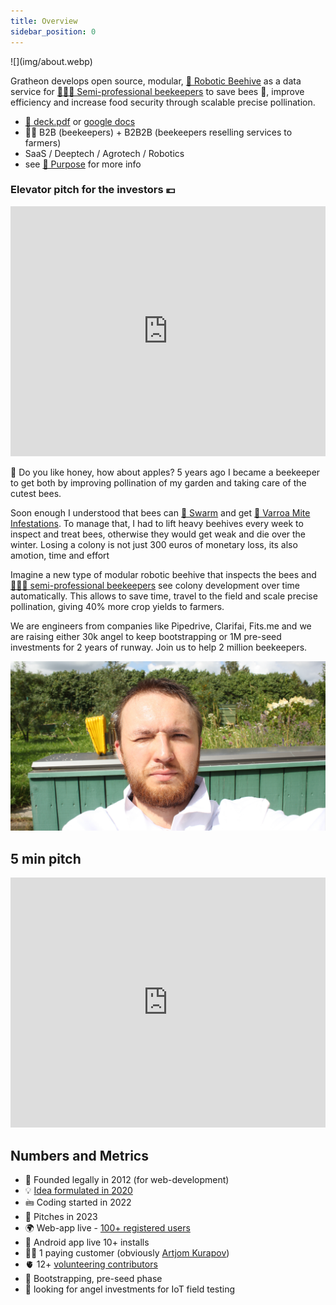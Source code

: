```yaml
---
title: Overview
sidebar_position: 0
---
```

<div style={{ height:150, overflow:"hidden", verticalAlign:"middle", marginBottom:10, borderRadius:5 }}><div style={{ marginTop: "-10%" }}>
![](img/about.webp)
</div></div>

Gratheon develops open source, modular, [🧿 Robotic Beehive](products/🧿%20Robotic%20Beehive/🧿%20Robotic%20Beehive.md) as a data service for [👨🏻‍🚀 Semi-professional beekeepers](products/clients/👨🏻‍🚀%20Semi-professional%20beekeepers.md) to save bees 🐝, improve efficiency and increase food security through scalable precise pollination.

- [📑 deck.pdf](../static/deck.pdf) or [google docs](https://docs.google.com/presentation/d/e/2PACX-1vRAO6JHPczQ2u8Z8ph3g7oa2UPk_0gzV-BpPC30R0AFjAL-1Bqqhrum59NEHlI7lCSbyurKZiu8-JuO/pub?start=false&loop=false&delayms=3000)
- 💁🏻 B2B (beekeepers) + B2B2B (beekeepers reselling services to farmers)
- SaaS / Deeptech / Agrotech / Robotics
- see [🌻 Purpose](🌻%20Purpose/🌻%20Purpose.md) for more info
### Elevator pitch for the investors 💶

<iframe width="100%" height="400" src="https://www.youtube.com/embed/Qm64sUoCl8Y" title="Gratheon - 90 sec elevator pitch" frameborder="0" allow="accelerometer; autoplay; clipboard-write; encrypted-media; gyroscope; picture-in-picture; web-share" referrerpolicy="strict-origin-when-cross-origin" allowfullscreen></iframe>

📢 Do you like honey, how about apples? 5 years ago I became a beekeeper to get both by improving pollination of my garden and taking care of the cutest bees.

Soon enough I understood that bees can [🧶 Swarm](../🌨️%20Problems/🧶%20Swarming.md) and get [🦀 Varroa Mite Infestations](../🌨️%20Problems/🦀%20Infestations.md). To manage that, I had to lift heavy beehives every week to inspect and treat bees, otherwise they would get weak and die over the winter. Losing a colony is not just 300 euros of monetary loss, its also amotion, time and effort 

Imagine a new type of modular robotic beehive that inspects the bees and [👨🏻‍🚀 semi-professional beekeepers](../products/clients/👨🏻‍🚀%20Semi-professional%20beekeepers.md) see colony development over time automatically. This allows to save time, travel to the field and scale precise pollination, giving 40% more crop yields to farmers.

We are engineers from companies like Pipedrive, Clarifai, Fits.me and we are raising either 30k angel to keep bootstrapping or 1M pre-seed investments for 2 years of runway. 
Join us to help 2 million beekeepers.

![](./img/artjom-exhausted.png)


## 5 min pitch

<iframe width="100%" height="400" src="https://www.youtube.com/embed/-g1QX2SPUrw" title="Gratheon - 5 min pitch" frameborder="0" allow="accelerometer; autoplay; clipboard-write; encrypted-media; gyroscope; picture-in-picture; web-share" referrerpolicy="strict-origin-when-cross-origin" allowfullscreen></iframe>


## Numbers and Metrics

- 🐣 Founded legally in 2012 (for web-development)
- 💡 [Idea formulated in 2020](https://www.youtube.com/watch?v=gM3AJEAhmXc)
- 🖮 Coding started in 2022
- 📢 Pitches in 2023
- 🌍 Web-app live - [100+ registered users](https://www.notion.so/KPIs-and-Business-metrics-a0707c4260194f36b7f86dfd28964edf?pvs=21)
- 📱 Android app live 10+ installs
- 🤲🏻 1 paying customer (obviously [Artjom Kurapov](company/Team/Artjom%20Kurapov.md))
- 🫀 12+ [volunteering contributors](❤️‍🔥%20Volunteers.md)
- 🚀 Bootstrapping, pre-seed phase
- 🪽 looking for angel investments for IoT field testing

